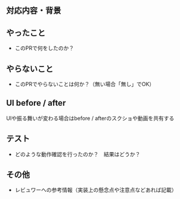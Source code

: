 ## 対応内容・背景

## やったこと

* このPRで何をしたのか？

## やらないこと

* このPRでやらないことは何か？（無い場合「無し」でOK）

## UI before / after
UIや振る舞いが変わる場合はbefore / afterのスクショや動画を共有する

## テスト

* どのような動作確認を行ったのか？　結果はどうか？

## その他

* レビュワーへの参考情報（実装上の懸念点や注意点などあれば記載）
